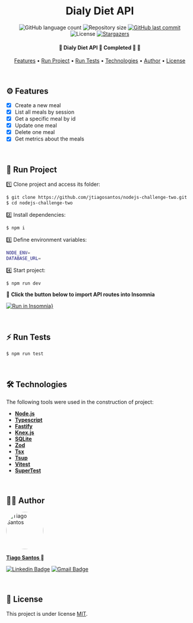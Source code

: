
<h1 align="center">Dialy Diet API</h1>

<p align="center">
  <img alt="GitHub language count" src="https://img.shields.io/github/languages/count/jtiagosantos/nodejs-challenge-two?color=%green">
  <img alt="Repository size" src="https://img.shields.io/github/repo-size/jtiagosantos/nodejs-challenge-two?color=blue">
  <a href="https://github.com/jtiagosantos/nodejs-challenge-two/commits/master">
    <img alt="GitHub last commit" src="https://img.shields.io/github/last-commit/jtiagosantos/nodejs-challenge-two?color=purple">
  </a>
  <img alt="License" src="https://img.shields.io/badge/license-MIT-brightgreen?color=orange">
   <a href="https://github.com/jtiagosantos/nodejs-challenge-two/stargazers">
    <img alt="Stargazers" src="https://img.shields.io/github/stars/jtiagosantos/nodejs-challenge-two?style=social">
  </a>
</p>

<h4 align="center"> 
  🚧 Dialy Diet API 🥗 Completed 🚀 🚧
</h4>

<p align="center">
  <a href="#-features">Features</a> •
  <a href="#-run-project">Run Project</a> • 
  <a href="#-run-tests">Run Tests</a> • 
  <a href="#-technologies">Technologies</a> • 
  <a href="#-author">Author</a> • 
  <a href="#-license">License</a>
</p>

<br>


## ⚙️ Features

- [x] Create a new meal
- [x] List all meals by session
- [x] Get a specific meal by id
- [x] Update one meal
- [x] Delete one meal
- [x] Get metrics about the meals 

<br>

## 🚀 Run Project

1️⃣ Clone project and access its folder:

```bash
$ git clone https://github.com/jtiagosantos/nodejs-challenge-two.git
$ cd nodejs-challenge-two
```

2️⃣ Install dependencies:

```bash
$ npm i
```

3️⃣ Define environment variables:

```bash
NODE_ENV=
DATABASE_URL=
```

4️⃣ Start project:

```bash
$ npm run dev
```

🔌 **Click the button below to import API routes into Insomnia**

[![Run in Insomnia}](https://insomnia.rest/images/run.svg)](https://insomnia.rest/run/?label=Daily%20Diet%20API&uri=https%3A%2F%2Fraw.githubusercontent.com%2Fjtiagosantos%2Fnodejs-challenge-two%2Fmain%2F.github%2Finsomnia-routes.json)

<br>

## ⚡ Run Tests

```bash
$ npm run test
```

<br>

## 🛠 Technologies

The following tools were used in the construction of project:

- **[Node.js](https://nodejs.org/en)**
- **[Typescript](https://www.typescriptlang.org/)**
- **[Fastify](https://www.fastify.io/)**
- **[Knex.js](https://knexjs.org/)**
- **[SQLite](https://sqlite.org/index.html)**
- **[Zod](https://github.com/colinhacks/zod)**
- **[Tsx](https://www.npmjs.com/package/tsx)**
- **[Tsup](https://tsup.egoist.dev/)**
- **[Vitest](https://vitest.dev/)**
- **[SuperTest](https://www.npmjs.com/package/supertest)**

<br>

## 👨‍💻 Author

<img src="https://avatars.githubusercontent.com/u/63312141?v=4" width="100" alt="Tiago Santos" style="border-radius: 50px;" />

<strong><a href="https://github.com/jtiagosantos">Tiago Santos </a>🚀</strong>

[![Linkedin Badge](https://img.shields.io/badge/linkedin-%230077B5.svg?&style=for-the-badge&logo=linkedin&logoColor=white&link=https://www.linkedin.com/in/jos%C3%A9-tiago-santos-de-lima-aaa4361a4/)](https://www.linkedin.com/in/josetiagosantosdelima/)
[![Gmail Badge](https://img.shields.io/badge/Gmail-D14836?style=for-the-badge&logo=gmail&logoColor=white)](mailto:tiago.santos@icomp.ufam.edu.br)

<br>

## 📝 License

This project is under license [MIT](./LICENSE).
